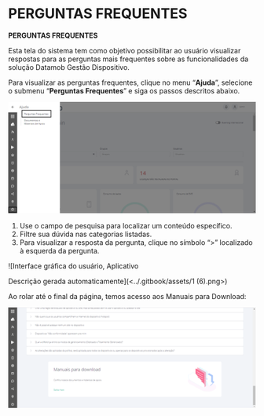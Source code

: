 # PERGUNTAS FREQUENTES

**PERGUNTAS FREQUENTES**

Esta tela do sistema tem como objetivo possibilitar ao usuário visualizar respostas para as perguntas mais frequentes sobre as funcionalidades da solução Datamob Gestão Dispositivo.

Para visualizar as perguntas frequentes, clique no menu “**Ajuda**”, selecione o submenu “**Perguntas Frequentes**” e siga os passos descritos abaixo.

![](<../.gitbook/assets/0 (6).png>)

1. Use o campo de pesquisa para localizar um conteúdo específico.
2. Filtre sua dúvida nas categorias listadas.
3. Para visualizar a resposta da pergunta, clique no símbolo “>” localizado à esquerda da pergunta.

![Interface gráfica do usuário, Aplicativo

Descrição gerada automaticamente](<../.gitbook/assets/1 (6).png>)

Ao rolar até o final da página, temos acesso aos Manuais para Download:

![](<../.gitbook/assets/2 (3).png>)
